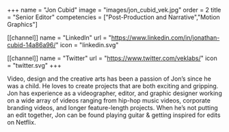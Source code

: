 +++
 name = "Jon Cubid"
 image = "images/jon_cubid_vek.jpg"
 order = 2
 title = "Senior Editor"
 competencies = ["Post-Production and Narrative","Motion Graphics"]

[[channel]]
  name = "LinkedIn"
  url = "https://www.linkedin.com/in/jonathan-cubid-14a86a96/"
  icon = "linkedin.svg"

[[channel]]
  name = "Twitter"
  url = "https://www.twitter.com/veklabs/"
  icon = "twitter.svg"
+++

Video, design and the creative arts has been a passion of Jon’s since he was a child. He loves to create projects that are both exciting and gripping. Jon has experience as a videographer, editor, and graphic designer working on a wide array of videos ranging from hip-hop music videos, corporate branding videos, and longer feature-length projects. When he’s not putting an edit together, Jon can be found playing guitar & getting inspired for edits on Netflix.
